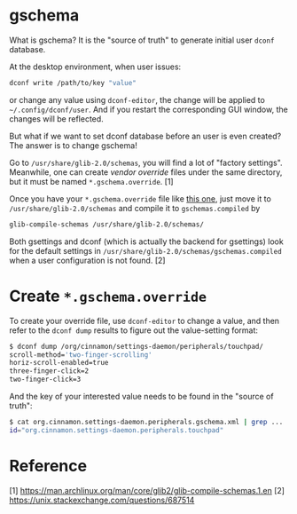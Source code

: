 gschema
========
What is gschema? It is the "source of truth" to generate initial user `dconf` database.

At the desktop environment, when user issues:
```sh
dconf write /path/to/key "value"
```
or change any value using `dconf-editor`, the change will be applied to `~/.config/dconf/user`.
And if you restart the corresponding GUI window, the changes will be reflected.

But what if we want to set dconf database before an user is even created? The answer is to change gschema!

Go to `/usr/share/glib-2.0/schemas`, you will find a lot of "factory settings".
Meanwhile, one can create *vendor override* files under the same directory, but it
must be named `*.gschema.override`. [1]

Once you have your `*.gschema.override` file like [this one](./10_tkarch.gschema.override),
just move it to `/usr/share/glib-2.0/schemas` and compile it to `gschemas.compiled` by
```sh
glib-compile-schemas /usr/share/glib-2.0/schemas/
```

Both gsettings and dconf (which is actually the backend for gsettings) look for the default settings in `/usr/share/glib-2.0/schemas/gschemas.compiled` when a user configuration is not found. [2]

Create `*.gschema.override`
=============================
To create your override file, use `dconf-editor` to change a value,
and then refer to the `dconf dump` results to figure out the value-setting format:
```sh
$ dconf dump /org/cinnamon/settings-daemon/peripherals/touchpad/
scroll-method='two-finger-scrolling'
horiz-scroll-enabled=true
three-finger-click=2
two-finger-click=3
```

And the key of your interested value needs to be found in the "source of truth":
```sh
$ cat org.cinnamon.settings-daemon.peripherals.gschema.xml | grep ...
id="org.cinnamon.settings-daemon.peripherals.touchpad"
```
 
Reference
=========
[1] https://man.archlinux.org/man/core/glib2/glib-compile-schemas.1.en
[2] https://unix.stackexchange.com/questions/687514
